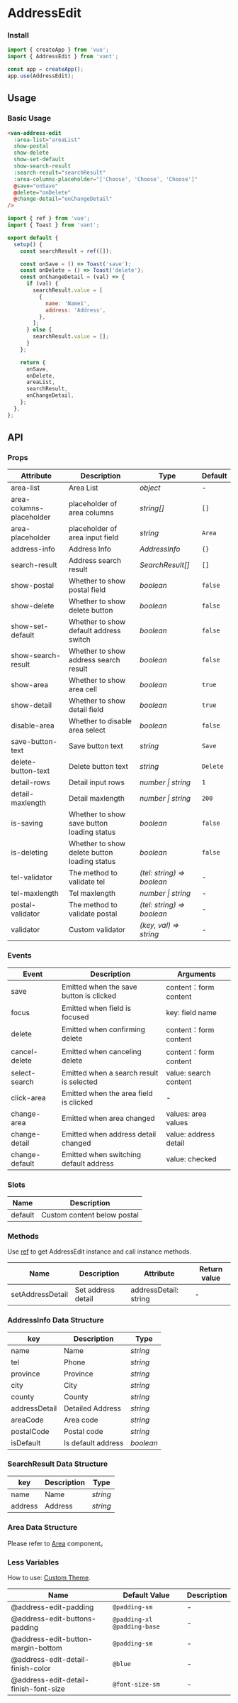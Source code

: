 # AddressEdit

### Install

```js
import { createApp } from 'vue';
import { AddressEdit } from 'vant';

const app = createApp();
app.use(AddressEdit);
```

## Usage

### Basic Usage

```html
<van-address-edit
  :area-list="areaList"
  show-postal
  show-delete
  show-set-default
  show-search-result
  :search-result="searchResult"
  :area-columns-placeholder="['Choose', 'Choose', 'Choose']"
  @save="onSave"
  @delete="onDelete"
  @change-detail="onChangeDetail"
/>
```

```js
import { ref } from 'vue';
import { Toast } from 'vant';

export default {
  setup() {
    const searchResult = ref([]);

    const onSave = () => Toast('save');
    const onDelete = () => Toast('delete');
    const onChangeDetail = (val) => {
      if (val) {
        searchResult.value = [
          {
            name: 'Name1',
            address: 'Address',
          },
        ];
      } else {
        searchResult.value = [];
      }
    };

    return {
      onSave,
      onDelete,
      areaList,
      searchResult,
      onChangeDetail,
    };
  },
};
```

## API

### Props

| Attribute | Description | Type | Default |
| --- | --- | --- | --- |
| area-list | Area List | _object_ | - |
| area-columns-placeholder | placeholder of area columns | _string[]_ | `[]` |
| area-placeholder | placeholder of area input field | _string_ | `Area` |
| address-info | Address Info | _AddressInfo_ | `{}` |
| search-result | Address search result | _SearchResult[]_ | `[]` |
| show-postal | Whether to show postal field | _boolean_ | `false` |
| show-delete | Whether to show delete button | _boolean_ | `false` |
| show-set-default | Whether to show default address switch | _boolean_ | `false` |
| show-search-result | Whether to show address search result | _boolean_ | `false` |
| show-area | Whether to show area cell | _boolean_ | `true` |
| show-detail | Whether to show detail field | _boolean_ | `true` |
| disable-area | Whether to disable area select | _boolean_ | `false` |
| save-button-text | Save button text | _string_ | `Save` |
| delete-button-text | Delete button text | _string_ | `Delete` |
| detail-rows | Detail input rows | _number \| string_ | `1` |
| detail-maxlength | Detail maxlength | _number \| string_ | `200` |
| is-saving | Whether to show save button loading status | _boolean_ | `false` |
| is-deleting | Whether to show delete button loading status | _boolean_ | `false` |
| tel-validator | The method to validate tel | _(tel: string) => boolean_ | - |
| tel-maxlength | Tel maxlength | _number \| string_ | - |
| postal-validator | The method to validate postal | _(tel: string) => boolean_ | - |
| validator | Custom validator | _(key, val) => string_ | - |

### Events

| Event | Description | Arguments |
| --- | --- | --- |
| save | Emitted when the save button is clicked | content：form content |
| focus | Emitted when field is focused | key: field name |
| delete | Emitted when confirming delete | content：form content |
| cancel-delete | Emitted when canceling delete | content：form content |
| select-search | Emitted when a search result is selected | value: search content |
| click-area | Emitted when the area field is clicked | - |
| change-area | Emitted when area changed | values: area values |
| change-detail | Emitted when address detail changed | value: address detail |
| change-default | Emitted when switching default address | value: checked |

### Slots

| Name    | Description                 |
| ------- | --------------------------- |
| default | Custom content below postal |

### Methods

Use [ref](https://v3.vuejs.org/guide/component-template-refs.html) to get AddressEdit instance and call instance methods.

| Name             | Description        | Attribute             | Return value |
| ---------------- | ------------------ | --------------------- | ------------ |
| setAddressDetail | Set address detail | addressDetail: string | -            |

### AddressInfo Data Structure

| key           | Description        | Type      |
| ------------- | ------------------ | --------- |
| name          | Name               | _string_  |
| tel           | Phone              | _string_  |
| province      | Province           | _string_  |
| city          | City               | _string_  |
| county        | County             | _string_  |
| addressDetail | Detailed Address   | _string_  |
| areaCode      | Area code          | _string_  |
| postalCode    | Postal code        | _string_  |
| isDefault     | Is default address | _boolean_ |

### SearchResult Data Structure

| key     | Description | Type     |
| ------- | ----------- | -------- |
| name    | Name        | _string_ |
| address | Address     | _string_ |

### Area Data Structure

Please refer to [Area](#/en-US/area) component。

### Less Variables

How to use: [Custom Theme](#/en-US/theme).

| Name | Default Value | Description |
| --- | --- | --- |
| @address-edit-padding | `@padding-sm` | - |
| @address-edit-buttons-padding | `@padding-xl @padding-base` | - |
| @address-edit-button-margin-bottom | `@padding-sm` | - |
| @address-edit-detail-finish-color | `@blue` | - |
| @address-edit-detail-finish-font-size | `@font-size-sm` | - |

